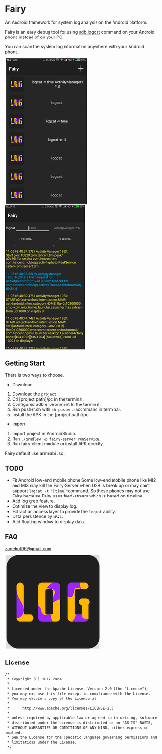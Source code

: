 # Fairy

An Android framework for system log analysis on the Android platform.

Fairy is an easy debug tool for using [adb logcat](https://developer.android.com/studio/command-line/logcat.html?hl=zh-cn#outputFormat) command on your Android phone instead of on your PC.

You can scan the system log information anywhere with your Android phone.

​                          ![](/screenshot/Screenshot_1.png)              ![](/screenshot/Screenshot_2.png)

## Getting Start

There is two ways to choose.

+ Download

1. Download the `project`.
2. Cd [project path]/pc in the terminal.
3. Configured adb environment In the terminal.
4. Run pusher.sh with `sh pusher.sh`command in terminal.
5. Install the APK in the [project path]/pc

+ Import

1. Import project in AndroidStudio.
2. Run `./gradlew -p fairy-server runService`.
3. Run fairy-client module or install APK directly.

Fairy default use armeabi .so.

## TODO

- Fit Android low-end mobile phone.Some low-end mobile phone like MI2 and MI3 may kill the Fairy-Server when USB is break up or may can't support `logcat -t "[time]"`command. So these phones may not use Fairy because Fairy uses feed-stream which is based on timeline.
- Add log grep feature.
- Optimize the view to display log.
- Extract an access layer to provide the `logcat` ability.
- Data persistence by SQL.
- Add floating window to display data.

## FAQ

zanebot96@gmail.com

​​                                                                     ![](/screenshot/icon.png)

## License

```
/*
 * Copyright (C) 2017 Zane.
 *
 * Licensed under the Apache License, Version 2.0 (the "License");
 * you may not use this file except in compliance with the License.
 * You may obtain a copy of the License at
 *
 *      http://www.apache.org/licenses/LICENSE-2.0
 *
 * Unless required by applicable law or agreed to in writing, software
 * distributed under the License is distributed on an "AS IS" BASIS,
 * WITHOUT WARRANTIES OR CONDITIONS OF ANY KIND, either express or implied.
 * See the License for the specific language governing permissions and
 * limitations under the License.
 */
```

